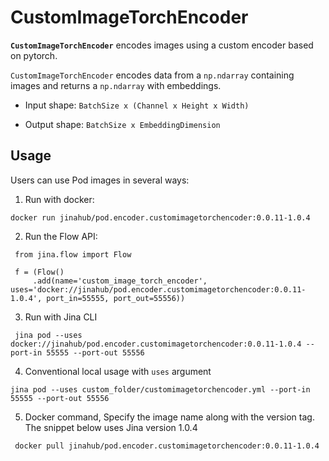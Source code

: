 # CustomImageTorchEncoder

**`CustomImageTorchEncoder`** encodes images using a custom encoder based on pytorch.

`CustomImageTorchEncoder` encodes data from a `np.ndarray` containing images and returns a `np.ndarray` with embeddings.

- Input shape: `BatchSize x (Channel x Height x Width)`

- Output shape: `BatchSize x EmbeddingDimension`

## Usage

Users can use Pod images in several ways:

1. Run with docker:

```
docker run jinahub/pod.encoder.customimagetorchencoder:0.0.11-1.0.4
```

2. Run the Flow API:

```
 from jina.flow import Flow

 f = (Flow()
     .add(name='custom_image_torch_encoder', uses='docker://jinahub/pod.encoder.customimagetorchencoder:0.0.11-1.0.4', port_in=55555, port_out=55556))
```

3. Run with Jina CLI

```
 jina pod --uses docker://jinahub/pod.encoder.customimagetorchencoder:0.0.11-1.0.4 --port-in 55555 --port-out 55556
```

4. Conventional local usage with `uses` argument

```
jina pod --uses custom_folder/customimagetorchencoder.yml --port-in 55555 --port-out 55556
```

5. Docker command, Specify the image name along with the version tag. The snippet below uses Jina version 1.0.4

```
 docker pull jinahub/pod.encoder.customimagetorchencoder:0.0.11-1.0.4
```
